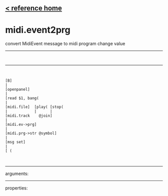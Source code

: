 [< reference home](index.html)
---

# midi.event2prg


convert MidiEvent message to midi program change value

---

<br>


---


```


[B]
|
[openpanel]
|
[read $1, bang(
|
[midi.file]  [play( [stop(
|            |      |
[midi.track    @join]
|
[midi.ev->prg]
|
[midi.prg->str @symbol]
|
[msg set]
|
[ (

            
```

---
arguments:


---
properties:


